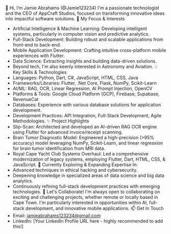 👋 Hi, I’m Jamie Abrahams (@Jamie123234)
I'm a passionate technologist and the CEO of AppCraft Studios, focused on transforming innovative ideas into impactful software solutions.
🚀 My Focus & Interests
 * Artificial Intelligence & Machine Learning: Developing intelligent systems, particularly in computer vision and predictive analytics.
 * Full-Stack Development: Building robust and scalable applications from front-end to back-end.
 * Mobile Application Development: Crafting intuitive cross-platform mobile experiences with Flutter.
 * Data Science: Extracting insights and building data-driven solutions.
 * Beyond tech, I'm also keenly interested in Astronomy and Aviation.
💡 Key Skills & Technologies
 * Languages: Python, Dart, C#, JavaScript, HTML, CSS, Java
 * Frameworks/Libraries: Flutter, .Net Core, Flask, NumPy, Scikit-Learn
 * AI/ML: RAG, OCR, Linear Regression, AI Prompt Injection, OpenCV
 * Platforms & Tools: Google Cloud Platform (GCP), Firebase, Supabase, RevenueCat
 * Databases: Experience with various database solutions for application development.
 * Development Practices: API Integration, Full-Stack Development, Agile Methodologies.
✨ Project Highlights
 * Slip-Scan: Architected and developed an AI-driven RAG OCR engine using Flutter for advanced invoice/receipt scanning.
 * Brain Tumor Diagnostic Model: Engineered a high-precision (>95% accuracy) model leveraging NumPy, Scikit-Learn, and linear regression for brain tumor identification from MRI data.
 * Royal Cape Yacht Club Systems Overhaul: Led a comprehensive modernization of legacy systems, employing Flutter, Dart, HTML, CSS, & JavaScript.
🌱 Currently Exploring & Expanding Expertise In:
 * Advanced techniques in ethical hacking and cybersecurity.
 * Deepening knowledge in specialized areas of data science and big data analytics.
 * Continuously refining full-stack development practices with emerging technologies.
💞️ Let's Collaborate!
I'm always open to collaborating on exciting and challenging projects, whether remote or locally based in Cape Town. I'm particularly interested in opportunities within AI, full-stack development, and innovative mobile applications.
📫 Get In Touch
 * Email: jamieabrahams123234@gmail.com
 * LinkedIn: [Your LinkedIn Profile URL here - highly recommended to add this!]
<!---
Jamie123234/Jamie123234 is a ✨ special ✨ repository because its `README.md` (this file) appears on your GitHub profile.
You can click the Preview link to take a look at your changes.
--->
